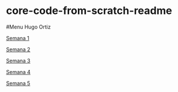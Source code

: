 # core-code-from-scratch-readme
#Menu
Hugo Ortiz


[Semana 1](ejercicios_ejemplos.md)


[Semana 2](ejercicios_semana2.md)


[Semana 3](ejercicios_Sem3.md)


[Semana 4](EjerSem4.md)

[Semana 5](README.MD)
